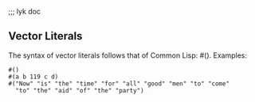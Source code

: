 ;;; lyk doc

Vector Literals
---------------

The syntax of vector literals follows that of Common Lisp:
#(<elements>). Examples:

    #()
    #(a b 119 c d)
    #("Now" "is" "the" "time" "for" "all" "good" "men" "to" "come"
      "to" "the" "aid" "of" "the" "party")
